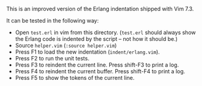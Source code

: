 This is an improved version of the Erlang indentation shipped with Vim 7.3.

It can be tested in the following way:

- Open `test.erl` in vim from this directory. (`test.erl` should always show the
  Erlang code is indented by the script – not how it should be.)
- Source `helper.vim` (`:source helper.vim`)
- Press F1 to load the new indentation (`indent/erlang.vim`).
- Press F2 to run the unit tests.
- Press F3 to reindent the current line. Press shift-F3 to print a log.
- Press F4 to reindent the current buffer. Press shift-F4 to print a log.
- Press F5 to show the tokens of the current line.
